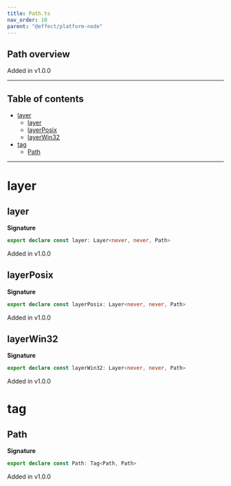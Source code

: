 ```yaml
---
title: Path.ts
nav_order: 10
parent: "@effect/platform-node"
---
```


## Path overview

Added in v1.0.0

---

<h2 class="text-delta">Table of contents</h2>

- [layer](#layer)
  - [layer](#layer-1)
  - [layerPosix](#layerposix)
  - [layerWin32](#layerwin32)
- [tag](#tag)
  - [Path](#path)

---

# layer

## layer

**Signature**

```ts
export declare const layer: Layer<never, never, Path>
```

Added in v1.0.0

## layerPosix

**Signature**

```ts
export declare const layerPosix: Layer<never, never, Path>
```

Added in v1.0.0

## layerWin32

**Signature**

```ts
export declare const layerWin32: Layer<never, never, Path>
```

Added in v1.0.0

# tag

## Path

**Signature**

```ts
export declare const Path: Tag<Path, Path>
```

Added in v1.0.0
